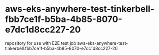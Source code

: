 # aws-eks-anywhere-test-tinkerbell-fbb7ce1f-b5ba-4b85-8070-e7dc1d8cc227-20
repository for use with E2E test job aws-eks-anywhere-test-tinkerbell:fbb7ce1f-b5ba-4b85-8070-e7dc1d8cc227-20
